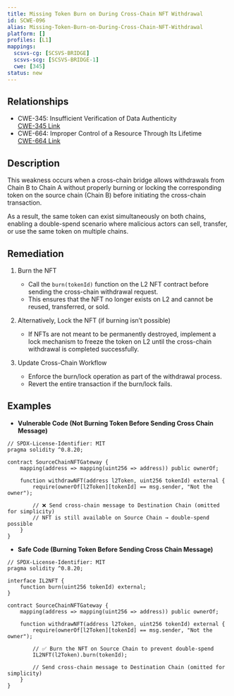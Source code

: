 ```yaml
---
title: Missing Token Burn on During Cross-Chain NFT Withdrawal
id: SCWE-096
alias: Missing-Token-Burn-on-During-Cross-Chain-NFT-Withdrawal
platform: []
profiles: [L1]
mappings:
  scsvs-cg: [SCSVS-BRIDGE]
  scsvs-scg: [SCSVS-BRIDGE-1]
  cwe: [345]
status: new
---
```


## Relationships
- CWE-345:  Insufficient Verification of Data Authenticity  
  [CWE-345 Link](https://cwe.mitre.org/data/definitions/345.html)
- CWE-664: Improper Control of a Resource Through Its Lifetime      
  [CWE-664 Link](https://cwe.mitre.org/data/definitions/664.html)

## Description  
This weakness occurs when a cross-chain bridge allows withdrawals from Chain B to Chain A without properly burning or locking the corresponding token on the source chain (Chain B) before initiating the cross-chain transaction.

As a result, the same token can exist simultaneously on both chains, enabling a double-spend scenario where malicious actors can sell, transfer, or use the same token on multiple chains.

## Remediation

1. Burn the NFT  
    - Call the `burn(tokenId)` function on the L2 NFT contract before sending the cross-chain withdrawal request.  
    - This ensures that the NFT no longer exists on L2 and cannot be reused, transferred, or sold.  

2. Alternatively, Lock the NFT (if burning isn’t possible)  
    - If NFTs are not meant to be permanently destroyed, implement a lock mechanism to freeze the token on L2 until the cross-chain withdrawal is completed successfully.  

3. Update Cross-Chain Workflow  
    - Enforce the burn/lock operation as part of the withdrawal process.  
    - Revert the entire transaction if the burn/lock fails.  


## Examples  
- **Vulnerable Code (Not Burning Token Before Sending Cross Chain Message)**  
```solidity
// SPDX-License-Identifier: MIT
pragma solidity ^0.8.20;

contract SourceChainNFTGateway {
    mapping(address => mapping(uint256 => address)) public ownerOf;

    function withdrawNFT(address l2Token, uint256 tokenId) external {
        require(ownerOf[l2Token][tokenId] == msg.sender, "Not the owner");

        // ❌ Send cross-chain message to Destination Chain (omitted for simplicity)
        // NFT is still available on Source Chain → double-spend possible
    }
}
```

- **Safe Code (Burning Token Before Sending Cross Chain Message)**
```solidity
// SPDX-License-Identifier: MIT
pragma solidity ^0.8.20;

interface IL2NFT {
    function burn(uint256 tokenId) external;
}

contract SourceChainNFTGateway {
    mapping(address => mapping(uint256 => address)) public ownerOf;

    function withdrawNFT(address l2Token, uint256 tokenId) external {
        require(ownerOf[l2Token][tokenId] == msg.sender, "Not the owner");

        // ✅ Burn the NFT on Source Chain to prevent double-spend
        IL2NFT(l2Token).burn(tokenId);

        // Send cross-chain message to Destination Chain (omitted for simplicity)
    }
}
```
